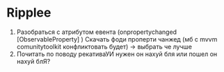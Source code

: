 # Ripplee
1. Разобраться с атрибутом евента (onpropertychanged [ObservableProperty] )
   Скачать фоди проперти чанжед (мб с mvvm comunitytoolkit конфликтовать будет) -> выбрать че лучше
2. Почитать по поводу рекативаУИ нужен он нахуй бля или пошел он нахуй блЯ? 



